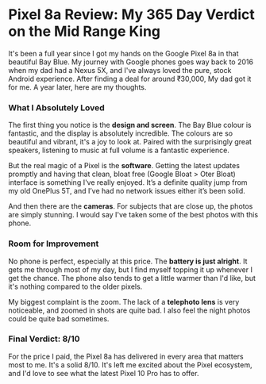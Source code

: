 # Pixel 8a Review: My 365 Day Verdict on the Mid Range King

It's been a full year since I got my hands on the Google Pixel 8a in that beautiful Bay Blue. My journey with Google phones goes way back to 2016 when my dad had a Nexus 5X, and I've always loved the pure, stock Android experience. After finding a deal for around ₹30,000, My dad got it for me. A year later, here are my thoughts.

### What I Absolutely Loved

The first thing you notice is the **design and screen**. The Bay Blue colour is fantastic, and the display is absolutely incredible. The colours are so beautiful and vibrant, it's a joy to look at. Paired with the surprisingly great speakers, listening to music at full volume is a fantastic experience.

But the real magic of a Pixel is the **software**. Getting the latest updates promptly and having that clean, bloat free (Google Bloat > Oter Bloat) interface is something I've really enjoyed. It’s a definite quality jump from my old OnePlus 5T, and I’ve had no network issues either it’s been solid.

And then there are the **cameras**. For subjects that are close up, the photos are simply stunning. I would say I've taken some of the best photos with this phone.

### Room for Improvement

No phone is perfect, especially at this price. The **battery is just alright**. It gets me through most of my day, but I find myself topping it up whenever I get the chance. The phone also tends to get a little warmer than I'd like, but it's nothing compared to the older pixels.

My biggest complaint is the zoom. The lack of a **telephoto lens** is very noticeable, and zoomed in shots are quite bad. I also feel the night photos could be quite bad sometimes.

### Final Verdict: 8/10

For the price I paid, the Pixel 8a has delivered in every area that matters most to me. It's a solid 8/10. It's left me excited about the Pixel ecosystem, and I'd love to see what the latest Pixel 10 Pro has to offer.